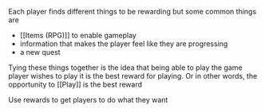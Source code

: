 Each player finds different things to be rewarding but some common things are
- [[Items (RPG)]] to enable gameplay
- information that makes the player feel like they are progressing
- a new quest

 Tying these things together is the idea that being able to play the game player wishes to play it is the best reward for playing. Or in other words, the opportunity to [[Play]] is the best reward

 Use rewards to get players to do what they want